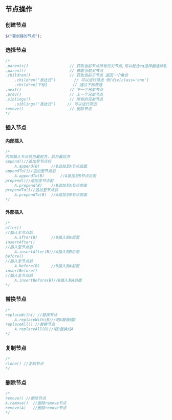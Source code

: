 ## 节点操作

### 创建节点
```javascript
$("要创建的节点");
```

### 选择节点

```javascript
/*
.parents()					// 获取当前节点所有的父节点,可以配合eq选择器选择到某一层父节点
.parent()					// 获取当前父节点
.children()					// 获取当前子节点 返回一个集合
    .children("表达式")		// 可以进行筛选 例(div[class='one']
    .children[下标]			// 通过下标筛选
.next()						// 下一个兄弟节点
.prev()						// 上一个兄弟节点
.siblings()					// 所有的兄弟节点
    .siblings("表达式")     // 可以进行筛选
remove()                    // 删除节点
*/
```

### 插入节点
#### 内部插入

```javascript
/*
内部插入节点前为最前方，后为最后方
append()//追加至节点后
    A.append(B)		//B追加至A节点后面
appendTo()//追加至节点后
    A.appendTo(B)		//A追加至B节点后面
prepend()//追加至节点前
    A.prepend(B)	//B追加至A节点前面
prependTo()//追加至节点前
    A.prependTo(B)	//A追加至B节点前面
*/
```

#### 外部插入

```javascript
/*
after()
//插入至节点后
    A.after(B)		//B插入到A后面
insertAfter()
//插入至节点后
    A.insertAfter(B)//A插入到B后面
before()
//插入至节点前
    A.before(B)		//B插入到A前面
insertBefore()
//插入至节点前
    A.insertBefore(B)//B插入到A前面
*/
```

### 替换节点

```javascript
/*
replaceWith() //替换节点
    A.replaceWith(B)//吧A替换成B
replaceAll() //替换节点
    A.replaceAll(B)//吧B替换成A
*/
```

### 复制节点

```javascript
/*
clone() //复制节点
*/
```

### 删除节点

```javascript
/*
remove() //删除节点
A.remove()	//删除remove节点
remove(A)	//删除remove节点
*/
```
